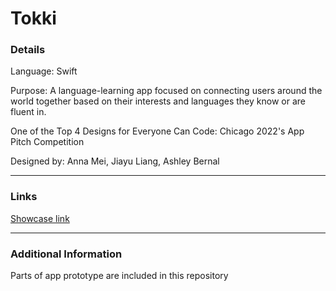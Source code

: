 # Tokki

<h3>Details</h3>

<p> Language: Swift </p>

<p> Purpose: A language-learning app focused on connecting users around the world together based on their interests and languages they know or are fluent in. </p>

<p> One of the Top 4 Designs for Everyone Can Code: Chicago 2022's App Pitch Competition </p>

<p> Designed by: Anna Mei, Jiayu Liang, Ashley Bernal </p>

<hr>
<h3> Links </h3>
<a href="https://www.eccchicago.org/2022-showcase.html">Showcase link</a>

<hr>

<h3> Additional Information </h3>

<p> Parts of app prototype are included in this repository</p>
